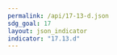 ```yaml
---
permalink: /api/17-13-d.json
sdg_goal: 17
layout: json_indicator
indicator: "17.13.d"
---
```

